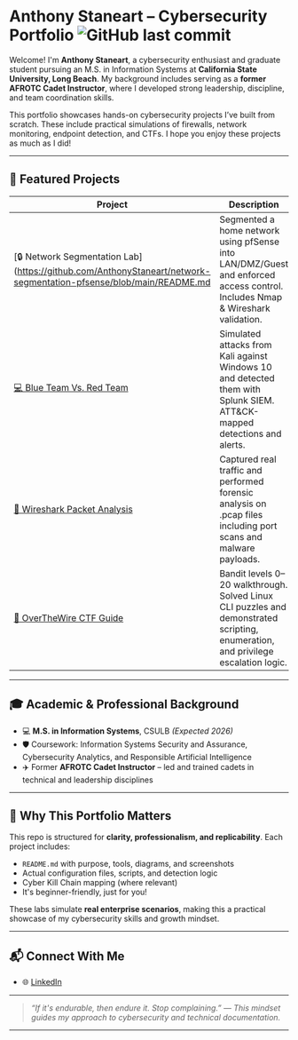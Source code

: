 # Anthony Staneart – Cybersecurity Portfolio ![GitHub last commit](https://img.shields.io/github/last-commit/AnthonyStaneart/cybersecurity-portfolio?style=flat-square)

Welcome! I'm **Anthony Staneart**, a cybersecurity enthusiast and graduate student pursuing an M.S. in Information Systems at **California State University, Long Beach**. My background includes serving as a **former AFROTC Cadet Instructor**, where I developed strong leadership, discipline, and team coordination skills.

This portfolio showcases hands-on cybersecurity projects I’ve built from scratch. These include practical simulations of firewalls, network monitoring, endpoint detection, and CTFs. I hope you enjoy these projects as much as I did!

---

## 🚀 Featured Projects

| Project | Description | Technologies |
|--------|-------------|--------------|
| [🔒 Network Segmentation Lab](https://github.com/AnthonyStaneart/network-segmentation-pfsense/blob/main/README.md | Segmented a home network using pfSense into LAN/DMZ/Guest and enforced access control. Includes Nmap & Wireshark validation. | pfSense, Nmap, Wireshark |
| [💻 Blue Team Vs. Red Team](./edr-splunk-lab/README.md) | Simulated attacks from Kali against Windows 10 and detected them with Splunk SIEM. ATT&CK-mapped detections and alerts. | Splunk, Windows, Sysmon, MITRE ATT&CK |
| [🦈 Wireshark Packet Analysis](./wireshark-packet-analysis/README.md) | Captured real traffic and performed forensic analysis on .pcap files including port scans and malware payloads. | Wireshark, TCPDump, Python |
| [🎯 OverTheWire CTF Guide](./overthewire-bandit/README.md) | Bandit levels 0–20 walkthrough. Solved Linux CLI puzzles and demonstrated scripting, enumeration, and privilege escalation logic. | Linux CLI, Bash, Netcat |

---

## 🎓 Academic & Professional Background

- 💻 **M.S. in Information Systems**, CSULB *(Expected 2026)*
- 🛡️ Coursework: Information Systems Security and Assurance, Cybersecurity Analytics, and Responsible Artificial Intelligence 
- ✈️ Former **AFROTC Cadet Instructor** – led and trained cadets in technical and leadership disciplines

---

## 📌 Why This Portfolio Matters

This repo is structured for **clarity, professionalism, and replicability**. Each project includes:
- `README.md` with purpose, tools, diagrams, and screenshots
- Actual configuration files, scripts, and detection logic
- Cyber Kill Chain mapping (where relevant)
- It's beginner-friendly, just for you!

These labs simulate **real enterprise scenarios**, making this a practical showcase of my cybersecurity skills and growth mindset. 

---

## 📬 Connect With Me

- 🌐 [LinkedIn](https://www.linkedin.com/in/anthonystaneart)

---

> *“If it's endurable, then endure it. Stop complaining.” — This mindset guides my approach to cybersecurity and technical documentation.*

---
